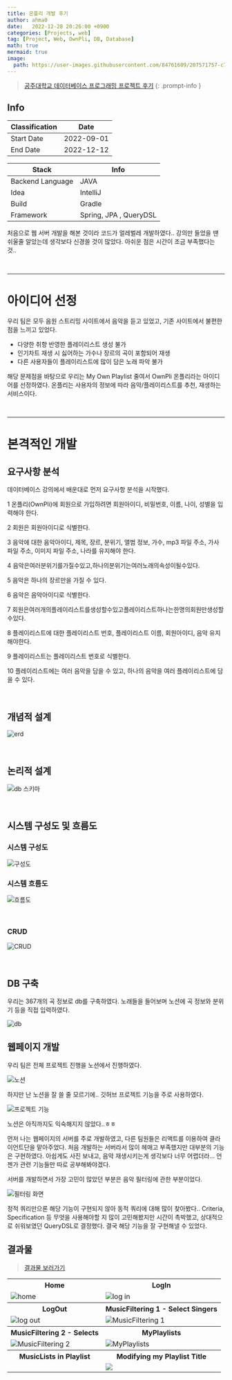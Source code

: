 ```yaml
---
title: 온플리 개발 후기
author: ahma0
date:   2022-12-28 20:26:00 +0900
categories: [Projects, web]
tag: [Project, Web, OwnPli, DB, Database]
math: true
mermaid: true
image:
  path: https://user-images.githubusercontent.com/84761609/207571757-c7360e46-fce4-48e9-a725-972f8859a2c8.png
---
```


> [공주대학교 데이터베이스 프로그래밍 프로젝트 후기](https://github.com/youbbin/db-project-ownpli)
{: .prompt-info }



## Info

| Classification | Date       |
|----------------|------------|
| Start Date     | 2022-09-01 |
| End Date       | 2022-12-12 |

| Stack             | Info                                                                      |
|-------------------|---------------------------------------------------------------------------|
| Backend Language  | JAVA                                                                      |
| Idea              | IntelliJ                                                                  |
| Build             | Gradle                                                                    |
| Framework         | Spring, JPA , QueryDSL                                                              |

처음으로 웹 서버 개발을 해본 것이라 코드가 얼레벌레 개발하였다.. 강의만 들었을 땐 쉬울줄 알았는데 생각보다 신경쓸 것이 많았다. 아쉬운 점은 시간이 조금 부족했다는 것.. 

<br>

<hr>

# 아이디어 선정

우리 팀은 모두 음원 스트리밍 사이트에서 음악을 듣고 있었고, 기존 사이트에서 불편한 점을 느끼고 있었다. 

- 다양한 취향 반영한 플레이리스트 생성 불가
- 인기차트 재생 시 싫어하는 가수나 장르의 곡이 포함되어 재생 
- 다른 사용자들이 플레이리스트에 많이 담은 노래 파악 불가

해당 문제점을 바탕으로 우리는 My Own Playlist 줄여서 OwnPli 온플리라는 아이디어를 선정하였다. 온플리는 사용자의 정보에 따라 음악/플레이리스트를 추천, 재생하는 서비스이다.

<br>

<hr>


# 본격적인 개발

## 요구사항 분석

데이터베이스 강의에서 배운대로 먼저 요구사항 분석을 시작했다.

1 온플리(OwnPli)에 회원으로 가입하려면 회원아이디, 비밀번호, 이름, 나이, 성별을 입력해야 한다.

2 회원은 회원아이디로 식별한다.

3 음악에 대한 음악아이디, 제목, 장르, 분위기, 앨범 정보, 가수, mp3 파일 주소, 가사 파일 주소, 이미지 파일 주소, 나라를 유지해야 한다.

4 음악은여러분위기를가질수있고,하나의분위기는여러노래의속성이될수있다.

5 음악은 하나의 장르만을 가질 수 있다.

6 음악은 음악아이디로 식별한다.

7 회원은여러개의플레이리스트를생성할수있고플레이리스트하나는한명의회원만생성할수있다.

8 플레이리스트에 대한 플레이리스트 번호, 플레이리스트 이름, 회원아이디, 음악 유지해야한다.

9 플레이리스트는 플레이리스트 번호로 식별한다.

10 플레이리스트에는 여러 음악을 담을 수 있고, 하나의 음악을 여러 플레이리스트에 담을 수 있다.

<br>

## 개념적 설계

![erd](https://user-images.githubusercontent.com/84761609/220889236-7bae0ad8-785e-403e-bd8a-999a330d51a0.png)

<br>

## 논리적 설계

![db 스키마](https://user-images.githubusercontent.com/84761609/220887016-46fab15d-71a7-49ce-88cd-6f02d4982290.png)

<br>

## 시스템 구성도 및 흐름도

### 시스템 구성도

![구성도](https://user-images.githubusercontent.com/84761609/220889633-12991c8d-7495-44d9-96c2-531b6b384171.png)

### 시스템 흐름도

![흐름도](https://user-images.githubusercontent.com/84761609/220889954-993bd0f9-656e-4b89-bf9a-db3cc812d9fb.png)

<br>

### CRUD

![CRUD](https://user-images.githubusercontent.com/84761609/220890147-8b585791-beeb-4531-8401-2b2d4c36eabd.png)

<br>

## DB 구축

우리는 367개의 곡 정보로 db를 구축하였다. 노래들을 들어보며 노션에 곡 정보와 분위기 등을 직접 입력하였다.

![db](https://user-images.githubusercontent.com/84761609/220890641-0900f8ee-7642-49ab-a59f-8df6f42599b0.png)


## 웹페이지 개발

우리 팀은 전체 프로젝트 진행을 노션에서 진행하였다. 

![노션](https://user-images.githubusercontent.com/84761609/220886369-9887e939-7f20-4db2-837e-36ae23a5d232.png)

하지만 난 노션을 잘 쓸 줄 모르기에.. 깃허브 프로젝트 기능을 주로 사용하였다.

![프로젝트 기능](https://user-images.githubusercontent.com/84761609/220892330-44a53cc3-0461-4d61-9de2-fdade76cd2b6.png)

노션은 아직까지도 익숙해지지 않았다..ㅎㅎ

먼저 나는 웹페이지의 서버를 주로 개발하였고, 다른 팀원들은 리액트를 이용하여 클라이언트단을 맡아주었다. 처음 개발하는 서버라서 많이 헤매고 부족했지만 대부분의 기능은 구현하였다. 아쉽게도 사진 보내고, 음악 재생시키는게 생각보다 너무 어렵더라... 언젠가 관련 기능들만 따로 공부해봐야겠다. 

서버를 개발하면서 가장 고민이 많았던 부분은 음악 필터링에 관한 부분이었다.

![필터링 화면](https://user-images.githubusercontent.com/84761609/207040610-58f164af-e0da-4544-b5e8-5ddcd259044c.png)

정적 쿼리만으론 해당 기능이 구현되지 않아 동적 쿼리에 대해 많이 찾아봤다.. Criteria, Specification 등 무엇을 사용해야할 지 많이 고민해봤지만 시간이 촉박했고, 상대적으로 쉬워보였던 QueryDSL로 결정했다. 결국 해당 기능을 잘 구현해낼 수 있었다.


## 결과물

> [결과물 보러가기](https://github.com/youbbin/db-project-ownpli)

<table style="width:100%">
  <tr>
    <th>Home</th>
    <th>LogIn</th>
  </tr>
  <tr>
    <td><img alt="home" src="https://user-images.githubusercontent.com/84761609/207040582-42769f8c-f7a3-4618-8a73-650f1072fa97.png"/></td>
    <td><img alt="log in" src="https://user-images.githubusercontent.com/84761609/207040598-6bbfdda5-bfd1-411f-abc5-3f26abb9cdcf.png"/></td>
  </tr>
  <tr>
    <th>LogOut</th>
    <th>MusicFiltering 1 - Select Singers</th>
  </tr>
  <tr>
    <td><img alt="log out" src="https://user-images.githubusercontent.com/84761609/207040602-ec1cf1f5-eec5-4c77-aed9-a18fbb32824e.png"/></td>
    <td><img alt="MusicFiltering 1" src="https://user-images.githubusercontent.com/84761609/207040610-58f164af-e0da-4544-b5e8-5ddcd259044c.png"/></td>
  </tr>
  <tr>
    <th>MusicFiltering 2 - Selects</th>
    <th>MyPlaylists</th>
  </tr>
  <tr>
    <td><img alt="MusicFiltering 2" src="https://user-images.githubusercontent.com/84761609/207040608-501029ad-8a28-43a9-bb0f-b045b921537b.png"/></td>
    <td><img alt="MyPlaylists" src="https://user-images.githubusercontent.com/84761609/207040605-5529d8ea-2a48-431c-ae00-e6eeb5b7349d.png"/></td>
  </tr>
  <tr>
    <th>MusicLists in Playlist</th>
    <th>Modifying my Playlist Title</th>
  </tr>
  <tr>
    <td><img alt="" src="https://user-images.githubusercontent.com/84761609/207040574-3cf140c5-edf3-4109-bf29-18bfd7ff43fb.png"/></td>
    <td><img src="https://user-images.githubusercontent.com/84761609/207040579-9553a636-6bd1-4ab1-8887-7bd978e624c5.png"/></td>
  </tr>
  </table>